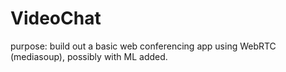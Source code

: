 # VideoChat
purpose: build out a basic web conferencing app using WebRTC (mediasoup), possibly with ML added.
